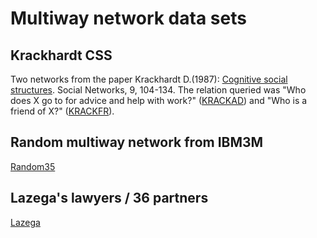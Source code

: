 # Multiway network data sets

## Krackhardt CSS

Two networks from the paper Krackhardt D.(1987): [Cognitive social structures](https://www.heinz.cmu.edu/faculty-research/profiles/krackhardt-davidm/_files/1987-cognitive-social-structures.pdf). Social Networks, 9, 104-134.
The relation queried was "Who does X go to for advice and help with work?" ([KRACKAD](https://raw.githubusercontent.com/bavla/ibm3m/master/data/KRACKAD.json)) and "Who is a friend of X?" ([KRACKFR](https://raw.githubusercontent.com/bavla/ibm3m/master/data/KRACKFR.json)).

## Random multiway network from IBM3M

[Random35](https://raw.githubusercontent.com/bavla/ibm3m/master/data/random35.json)

## Lazega's lawyers / 36 partners

[Lazega](https://raw.githubusercontent.com/bavla/ibm3m/master/data/lazega36.json)

